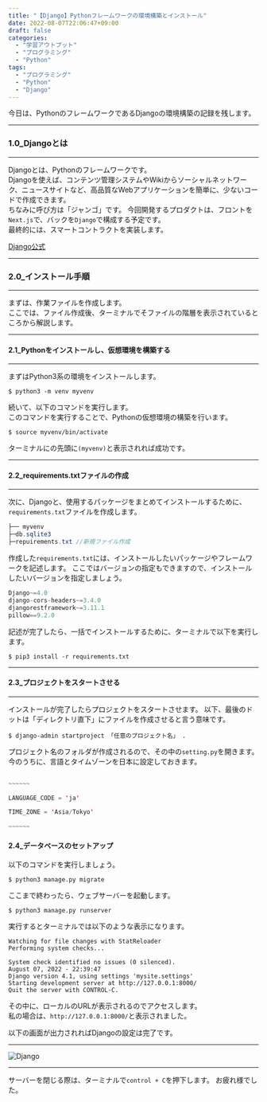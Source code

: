 ```yaml
---
title: "【Django】Pythonフレームワークの環境構築とインストール"
date: 2022-08-07T22:06:47+09:00
draft: false
categories:
  - "学習アウトプット"
  - "プログラミング"
  - "Python"
tags:
  - "プログラミング"
  - "Python"
  - "Django"
---
```


今日は、PythonのフレームワークであるDjangoの環境構築の記録を残します。
<!--more-->
***
### 1.0_Djangoとは
***

Djangoとは、Pythonのフレームワークです。  
Djangoを使えば、コンテンツ管理システムやWikiからソーシャルネットワーク、ニュースサイトなど、高品質なWebアプリケーションを簡単に、少ないコードで作成できます。  
ちなみに呼び方は「ジャンゴ」です。
今回開発するプロダクトは、フロントを``Next.js``で、バックを``Django``で構成する予定です。  
最終的には、スマートコントラクトを実装します。

[Django公式](https://pypi.org/search/?q=django)

***
### 2.0_インストール手順
***

まずは、作業ファイルを作成します。  
ここでは、ファイル作成後、ターミナルでそファイルの階層を表示されているところから解説します。  

***
#### 2.1_Pythonをインストールし、仮想環境を構築する
***
まずはPython3系の環境をインストールします。  
```
$ python3 -m venv myvenv
```  

続いて、以下のコマンドを実行します。  
このコマンドを実行することで、Pythonの仮想環境の構築を行います。
```
$ source myvenv/bin/activate
```
ターミナルにの先頭に``(myvenv)``と表示されれば成功です。  

***
#### 2.2_requirements.txtファイルの作成
***
次に、Djangoと、使用するパッケージをまとめてインストールするために、``requirements.txt``ファイルを作成します。  
```java Hello.java {.light .line-number .copy}
├── myvenv
├─db.sqlite3
├─repuirements.txt //新規ファイル作成

``` 
作成した``requirements.txt``には、インストールしたいパッケージやフレームワークを記述します。 
ここではバージョンの指定もできますので、インストールしたいバージョンを指定しましょう。  
```java Hello.java {.light .line-number .copy}
Django~=4.0
django-cors-headers~=3.4.0
djangorestframework~=3.11.1
pillow==9.2.0
```  

記述が完了したら、一括でインストールするために、ターミナルで以下を実行します。
```
$ pip3 install -r requirements.txt  
```

***
#### 2.3_プロジェクトをスタートさせる
***
インストールが完了したらプロジェクトをスタートさせます。
以下、最後のドットは「ディレクトリ直下」にファイルを作成させると言う意味です。
```
$ django-admin startproject 「任意のプロジェクト名」 .
```  
プロジェクト名のフォルダが作成されるので、その中の``setting.py``を開きます。  
今のうちに、言語とタイムゾーンを日本に設定しておきます。
```java Hello.java {.light .line-number .copy}

~~~~~~

LANGUAGE_CODE = 'ja'

TIME_ZONE = 'Asia/Tokyo'

~~~~~~
```  

#### 2.4_データベースのセットアップ
以下のコマンドを実行しましょう。
```
$ python3 manage.py migrate 
```
ここまで終わったら、ウェブサーバーを起動します。
```
$ python3 manage.py runserver
```
実行するとターミナルでは以下のような表示になります。
```
Watching for file changes with StatReloader
Performing system checks...

System check identified no issues (0 silenced).
August 07, 2022 - 22:39:47
Django version 4.1, using settings 'mysite.settings'
Starting development server at http://127.0.0.1:8000/
Quit the server with CONTROL-C.
```
その中に、ローカルのURLが表示されるのでアクセスします。  
私の場合は、``http://127.0.0.1:8000/``と表示されました。  

以下の画面が出力されればDjangoの設定は完了です。 
*** 
![Django](../../img/12_django.png)
***
サーバーを閉じる際は、ターミナルで``control + C``を押下します。
お疲れ様でした。